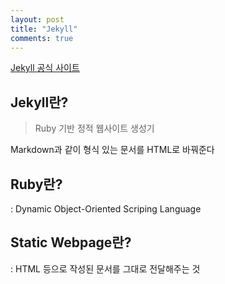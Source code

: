 ```yaml
---
layout: post
title: "Jekyll"
comments: true
---
```


[Jekyll 공식 사이트](https://jekyllrb-ko.github.io/)

## Jekyll란?

> Ruby 기반 정적 웹사이트 생성기

Markdown과 같이 형식 있는 문서를 HTML로 바꿔준다

## Ruby란?

: Dynamic Object-Oriented Scriping Language

## Static Webpage란?

: HTML 등으로 작성된 문서를 그대로 전달해주는 것
